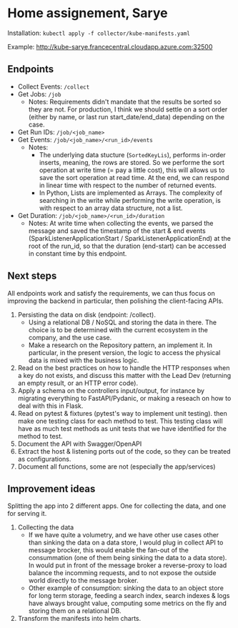 # Home assignement, Sarye

Installation: `kubectl apply -f collector/kube-manifests.yaml`

Example: http://kube-sarye.francecentral.cloudapp.azure.com:32500


## Endpoints
- Collect Events: `/collect`
- Get Jobs: `/job`
    - Notes: Requirements didn't mandate that the results be sorted so they are not. For production, I think we should settle on a sort order (either by name, or last run start_date/end_data) depending on the case.
- Get Run IDs: `/job/<job_name>`
- Get Events: `/job/<job_name>/<run_id>/events`
    - Notes:
        - The underlying data stucture (`SortedKeyLis`), performs in-order inserts, meaning, the rows are stored. So we performe the sort operation at write time (= pay a little cost), this will allows us to save the sort operation at read time. At the end, we can respond in linear time with respect to the number of returned events.
        - In Python, Lists are implemented as Arrays. The complexity of searching in the write while performing the write operation, is with respect to an array data structure, not a list.
- Get Duration: `/job/<job_name>/<run_id>/duration`
    - Notes: At write time when collecting the events, we parsed the message and saved the timestamp of the start & end events (SparkListenerApplicationStart / SparkListenerApplicationEnd) at the root of the run_id, so that the duration (end-start) can be accessed in constant time by this endpoint.


## Next steps
All endpoints work and satisfy the requirements, we can thus focus on improving the backend in particular, then polishing the client-facing APIs.
1. Persisting the data on disk (endpoint: /collect).
    - Using a relational DB / NoSQL and storing the data in there. The choice is to be determined with the current ecosystem in the company, and the use case.
    - Make a research on the Repository pattern, an implement it. In particular, in the present version, the logic to access the physical data is mixed with the business logic.
2. Read on the best practices on how to handle the HTTP responses when a key do not exists, and discuss this matter with the Lead Dev (returning an empty result, or an HTTP error code).
3. Apply a schema on the controllers input/output, for instance by migrating everything to FastAPI/Pydanic, or making a reseach on how to deal with this in Flask.
4. Read on pytest & fixtures (pytest's way to implement unit testing). then make one testing class for each method to test. This testing class will have as much test methods as unit tests that we have identified for the method to test.
5. Document the API with Swagger/OpenAPI
6. Extract the host & listening ports out of the code, so they can be treated as configurations.
7. Document all functions, some are not (especially the app/services)

## Improvement ideas
Splitting the app into 2 different apps. One for collecting the data, and one for serving it.
1. Collecting the data
    - If we have quite a volumetry, and we have other use cases other than sinking the data on a data store, I would plug in collect API to message brocker, this would enable the fan-out of the consummation (one of them being sinking the data to a data store). In would put in front of the message broker a reverse-proxy to load balance the incomming requests, and to not expose the outside world directly to the message broker.
    - Other example of consumption: sinking the data to an object store for long term storage, feeding a search index, search indexes & logs have always brought value, computing some metrics on the fly and storing them on a relational DB.
2. Transform the manifests into helm charts.









